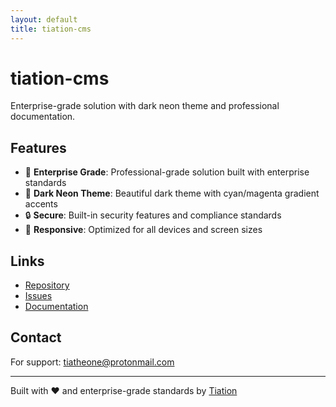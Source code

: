```yaml
---
layout: default
title: tiation-cms
---
```


# tiation-cms

Enterprise-grade solution with dark neon theme and professional documentation.

## Features

- 🎯 **Enterprise Grade**: Professional-grade solution built with enterprise standards
- 🎨 **Dark Neon Theme**: Beautiful dark theme with cyan/magenta gradient accents
- 🔒 **Secure**: Built-in security features and compliance standards
- 📱 **Responsive**: Optimized for all devices and screen sizes

## Links

- [Repository](https://github.com/tiaastor/tiation-cms)
- [Issues](https://github.com/tiaastor/tiation-cms/issues)
- [Documentation](https://github.com/tiaastor/tiation-cms/wiki)

## Contact

For support: [tiatheone@protonmail.com](mailto:tiatheone@protonmail.com)

---

Built with ❤️ and enterprise-grade standards by [Tiation](https://github.com/tiaastor)
